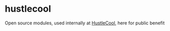 # hustlecool
Open source modules, used internally at [HustleCool](https://hustlecool.com "HustleCool"), here for public benefit

